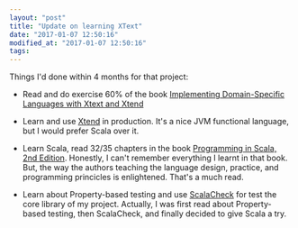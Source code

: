 ```yaml
---
layout: "post"
title: "Update on learning XText"
date: "2017-01-07 12:50:16"
modified_at: "2017-01-07 12:50:16"
tags:
---
```



Things I'd done within 4 months for that project:

- Read and do exercise 60% of the book
 [Implementing Domain-Specific Languages with Xtext and Xtend](https://www.packtpub.com/application-development/implementing-domain-specific-languages-xtext-and-xtend)
- Learn and use [Xtend](https://eclipse.org/xtend/) in production. It's a
  nice JVM functional language, but I would prefer Scala over it.

- Learn Scala, read 32/35 chapters in the book [Programming in Scala, 2nd
  Edition](http://booksites.artima.com/programming_in_scala_2ed). Honestly,
  I can't remember everything I learnt in that book. But, the way the authors
  teaching the language design, practice, and programming princicles is
  enlightened. That's a much read.

- Learn about Property-based testing and use
  [ScalaCheck](https://www.scalacheck.org/) for test the core library of my
  project. Actually, I was first read about Property-based testing, then
  ScalaCheck, and finally decided to give Scala a try.

